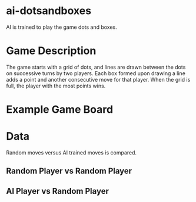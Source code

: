 # ai-dotsandboxes

AI is trained to play the game dots and boxes. 

# Game Description

The game starts with a grid of dots, and lines are drawn between the dots on successive turns by two players. 
Each box formed upon drawing a line adds a point and another consecutive move for that player. 
When the grid is full, the player with the most points wins. 

# Example Game Board

# Data

Random moves versus AI trained moves is compared. 

## Random Player vs Random Player


## AI Player vs Random Player
